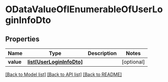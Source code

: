 # ODataValueOfIEnumerableOfUserLoginInfoDto

## Properties
Name | Type | Description | Notes
------------ | ------------- | ------------- | -------------
**value** | [**list[UserLoginInfoDto]**](UserLoginInfoDto.md) |  | [optional] 

[[Back to Model list]](../README.md#documentation-for-models) [[Back to API list]](../README.md#documentation-for-api-endpoints) [[Back to README]](../README.md)



